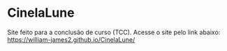 # CinelaLune
Site feito para a conclusão de curso (TCC).
Acesse o site pelo link abaixo:
https://william-james2.github.io/CinelaLune/
